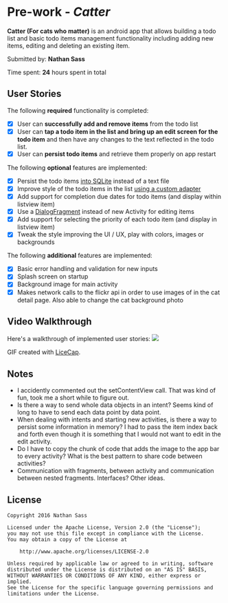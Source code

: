 # Pre-work - *Catter*

**Catter (For cats who matter)** is an android app that allows building a todo list and basic todo items management functionality including adding new items, editing and deleting an existing item.

Submitted by: **Nathan Sass**

Time spent: **24** hours spent in total

## User Stories

The following **required** functionality is completed:

* [x] User can **successfully add and remove items** from the todo list
* [x] User can **tap a todo item in the list and bring up an edit screen for the todo item** and then have any changes to the text reflected in the todo list.
* [x] User can **persist todo items** and retrieve them properly on app restart

The following **optional** features are implemented:

* [x] Persist the todo items [into SQLite](http://guides.codepath.com/android/Persisting-Data-to-the-Device#sqlite) instead of a text file
* [x] Improve style of the todo items in the list [using a custom adapter](http://guides.codepath.com/android/Using-an-ArrayAdapter-with-ListView)
* [x] Add support for completion due dates for todo items (and display within listview item)
* [x] Use a [DialogFragment](http://guides.codepath.com/android/Using-DialogFragment) instead of new Activity for editing items
* [x] Add support for selecting the priority of each todo item (and display in listview item)
* [x] Tweak the style improving the UI / UX, play with colors, images or backgrounds

The following **additional** features are implemented:

* [x] Basic error handling and validation for new inputs
* [x] Splash screen on startup
* [x] Background image for main activity
* [x] Makes network calls to the flickr api in order to use images of in the cat detail page. Also able to change the cat background photo

## Video Walkthrough 

Here's a walkthrough of implemented user stories:
![](http://i.giphy.com/3o6gEe9J5sBhEuYIzm.gif)

GIF created with [LiceCap](http://www.cockos.com/licecap/).

## Notes

- I accidently commented out the setContentView call. That was kind of fun, took me a short while to figure out.
- Is there a way to send whole data objects in an intent? Seems kind of long to have to send each data point by data point.
- When dealing with intents and starting new activities, is there a way to persist some information in memory? I had to pass the item index back and forth even though it is something that I would not want to edit in the edit activity.
- Do I have to copy the chunk of code that adds the image to the app bar to every activity? What is the best pattern to share code between activities?
- Communication with fragments, between activity and communication between nested fragments. Interfaces? Other ideas.

## License

    Copyright 2016 Nathan Sass

    Licensed under the Apache License, Version 2.0 (the "License");
    you may not use this file except in compliance with the License.
    You may obtain a copy of the License at

        http://www.apache.org/licenses/LICENSE-2.0

    Unless required by applicable law or agreed to in writing, software
    distributed under the License is distributed on an "AS IS" BASIS,
    WITHOUT WARRANTIES OR CONDITIONS OF ANY KIND, either express or implied.
    See the License for the specific language governing permissions and
    limitations under the License.

